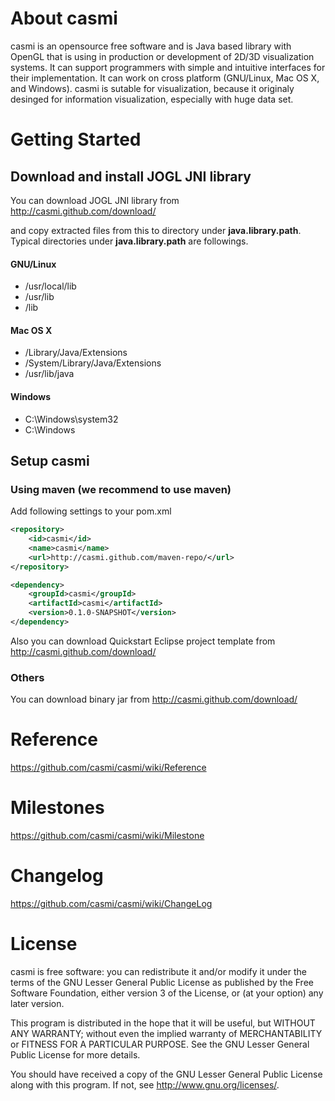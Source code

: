 # About casmi

casmi is an opensource free software and is Java based library with OpenGL that is using in production or development of 2D/3D visualization systems. It can support programmers with simple and intuitive interfaces for their implementation.
It can work on cross platform (GNU/Linux, Mac OS X, and Windows).
casmi is sutable for visualization, because it originaly desinged for information visualization, especially with huge data set.

# Getting Started

## Download and install JOGL JNI library

You can download JOGL JNI library from http://casmi.github.com/download/

and copy extracted files from this to directory under **java.library.path**.
Typical directories under **java.library.path** are followings.

#### GNU/Linux
- /usr/local/lib
- /usr/lib
- /lib

####  Mac OS X
- /Library/Java/Extensions
- /System/Library/Java/Extensions
- /usr/lib/java

#### Windows
- C:\Windows\system32
- C:\Windows

## Setup casmi

### Using maven (we recommend to use maven)
   
Add following settings to your pom.xml

```xml
<repository>
    <id>casmi</id>
    <name>casmi</name>
    <url>http://casmi.github.com/maven-repo/</url>
</repository>
```

```xml
<dependency>
    <groupId>casmi</groupId>
	<artifactId>casmi</artifactId>
	<version>0.1.0-SNAPSHOT</version>
</dependency>
```

Also you can download Quickstart Eclipse project template from http://casmi.github.com/download/

### Others
You can download binary jar from http://casmi.github.com/download/

# Reference
  https://github.com/casmi/casmi/wiki/Reference
  
# Milestones
  https://github.com/casmi/casmi/wiki/Milestone

# Changelog
  https://github.com/casmi/casmi/wiki/ChangeLog

# License

casmi is free software: you can redistribute it and/or modify it under the terms of the GNU Lesser General Public License as published by
the Free Software Foundation, either version 3 of the License, or (at your option) any later version.

This program is distributed in the hope that it will be useful, but WITHOUT ANY WARRANTY; without even the implied warranty of MERCHANTABILITY or FITNESS FOR A PARTICULAR PURPOSE.  See the GNU Lesser General Public License for more details.

You should have received a copy of the GNU Lesser General Public License along with this program.  If not, see <http://www.gnu.org/licenses/>.
